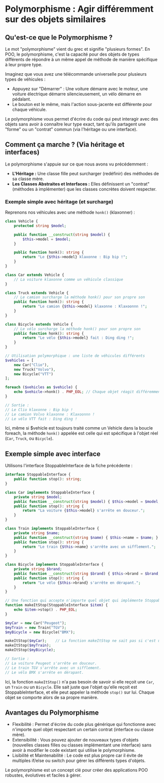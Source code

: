 # Polymorphisme : Agir différemment sur des objets similaires

## Qu'est-ce que le Polymorphisme ?

Le mot "polymorphisme" vient du grec et signifie "plusieurs formes". En POO, le polymorphisme, c'est la capacité pour des objets de types différents de répondre à un même appel de méthode de manière spécifique à leur propre type.

Imaginez que vous avez une télécommande universelle pour plusieurs types de véhicules :
*   Appuyez sur "Démarrer" : Une voiture démarre avec le moteur, une voiture électrique démarre silencieusement, un vélo démarre en pédalant.
*   Le bouton est le même, mais l'action sous-jacente est différente pour chaque véhicule.

Le polymorphisme vous permet d'écrire du code qui peut interagir avec des objets sans avoir à connaître leur type exact, tant qu'ils partagent une "forme" ou un "contrat" commun (via l'héritage ou une interface).

## Comment ça marche ? (Via héritage et interfaces)

Le polymorphisme s'appuie sur ce que nous avons vu précédemment :
*   **L'Héritage :** Une classe fille peut surcharger (redéfinir) des méthodes de sa classe mère.
*   **Les Classes Abstraites et Interfaces :** Elles définissent un "contrat" (méthodes à implémenter) que les classes concrètes doivent respecter.

### Exemple simple avec héritage (et surcharge)

Reprenons nos véhicules avec une méthode `honk()` (klaxonner) :

```php
class Vehicle {
    protected string $model;

    public function __construct(string $model) {
        $this->model = $model;
    }

    public function honk(): string {
        return "Le {$this->model} klaxonne : Bip bip !";
    }
}

class Car extends Vehicle {
    // La voiture klaxonne comme un véhicule classique
}

class Truck extends Vehicle {
    // Le camion surcharge la méthode honk() pour son propre son
    public function honk(): string {
        return "Le camion {$this->model} klaxonne : Klaxoonnn !";
    }
}

class Bicycle extends Vehicle {
    // Le vélo surcharge la méthode honk() pour son propre son
    public function honk(): string {
        return "Le vélo {$this->model} fait : Ding ding !";
    }
}

// Utilisation polymorphique : une liste de véhicules différents
$vehicles = [
    new Car("Clio"),
    new Truck("Volvo"),
    new Bicycle("VTT")
];

foreach ($vehicles as $vehicle) {
    echo $vehicle->honk() . PHP_EOL; // Chaque objet réagit différemment à honk()
}

// Sortie :
// Le Clio klaxonne : Bip bip !
// Le camion Volvo klaxonne : Klaxoonnn !
// Le vélo VTT fait : Ding ding !
```

Ici, même si $vehicle est toujours traité comme un Vehicle dans la boucle foreach, la méthode `honk()` appelée est celle qui est spécifique à l'objet réel (`Car`, `Truck`, ou `Bicycle`).

## Exemple simple avec interface
Utilisons l'interface StoppableInterface de la fiche précédente :

```PHP
interface StoppableInterface {
    public function stop(): string;
}

class Car implements StoppableInterface {
    private string $model;
    public function __construct(string $model) { $this->model = $model; }
    public function stop(): string {
        return "La voiture {$this->model} s'arrête en douceur.";
    }
}

class Train implements StoppableInterface {
    private string $name;
    public function __construct(string $name) { $this->name = $name; }
    public function stop(): string {
        return "Le train {$this->name} s'arrête avec un sifflement.";
    }
}

class Bicycle implements StoppableInterface {
    private string $brand;
    public function __construct(string $brand) { $this->brand = $brand; }
    public function stop(): string {
        return "Le vélo {$this->brand} s'arrête en dérapant.";
    }
}

// Une fonction qui accepte n'importe quel objet qui implémente StoppableInterface
function makeItStop(StoppableInterface $item) {
    echo $item->stop() . PHP_EOL;
}

$myCar = new Car("Peugeot");
$myTrain = new Train("TGV");
$myBicycle = new Bicycle("BMX");

makeItStop($myCar);    // La fonction makeItStop ne sait pas si c'est une voiture, mais elle sait qu'elle PEUT s'arrêter
makeItStop($myTrain);
makeItStop($myBicycle);

// Sortie :
// La voiture Peugeot s'arrête en douceur.
// Le train TGV s'arrête avec un sifflement.
// Le vélo BMX s'arrête en dérapant.
```

Ici, la fonction `makeItStop()` n'a pas besoin de savoir si elle reçoit une `Car`, un `Train` ou un `Bicycle`. Elle sait juste que l'objet qu'elle reçoit est StoppableInterface, et elle peut appeler la méthode `stop()` sur lui. Chaque objet se comporte alors de sa propre manière.

## Avantages du Polymorphisme
- Flexibilité : Permet d'écrire du code plus générique qui fonctionne avec n'importe quel objet respectant un certain contrat (interface ou classe mère).
- Extensibilité : Vous pouvez ajouter de nouveaux types d'objets (nouvelles classes filles ou classes implémentant une interface) sans avoir à modifier le code existant qui utilise le polymorphisme.
- Lisibilité et Maintenabilité : Le code est plus propre car il évite de multiples if/else ou switch pour gérer les différents types d'objets.

Le polymorphisme est un concept clé pour créer des applications POO robustes, évolutives et faciles à gérer.
